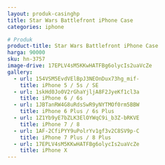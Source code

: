 ```yaml
---
layout: produk-casinghp
title: Star Wars Battlefront iPhone Case
categories: iphone

# Produk
product-title: Star Wars Battlefront iPhone Case
harga: 90000
sku: hn-3757
image-drive: 17EPLV4sM5KKwHATFBg6olycIs2uaVcZe
gallery:
  - url: 154VSM5EvdVElBpJ3NEOnDux73hg_mif-
    title: iPhone 5 / 5s / SE
  - url: 1skHd0Jo0V2rGhaYjljA8F2JyeKf1cl3a
    title: iPhone 6 / 6s
  - url: 1JBTanRW4G8uRdsSwR9yNYTMOf0rm5BBW
    title: iPhone 6 Plus / 6s Plus
  - url: 1Z1Yb9yE7bZLK3ElOYWqC9i_b3Z-bRKVE
    title: iPhone 7 / 8
  - url: 1AF-2CfiPYY9uPolrYv1gf3v2C8SV9p-C
    title: iPhone 7 Plus / 8 Plus
  - url: 17EPLV4sM5KKwHATFBg6olycIs2uaVcZe
    title: iPhone X
---
```


